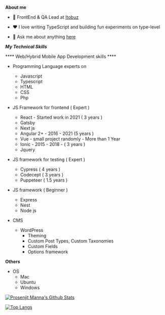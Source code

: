 **About me** 

- 💼 FrontEnd & QA Lead at [Itobuz](https://itobuz.com/)

- ❤️ I love writing TypeScript and building fun experiments on type-level

- 💬 Ask me about anything [here](https://github.com/prosenjit-manna/prosenjit-manna/issues)

***My Technical Skills*** 

**** Web/Hybrid Mobile App Development skills ****
- Programming Language experts on
  - Javascript
  - Typescript
  - HTML
  - CSS
  - Php 
  

- JS Framework for frontend ( Expert ) 
  - React - Started work in 2021 ( 3 years )
  - Gatsby
  - Next js 
  - Angular 2+ - 2016 - 2021 (5 years )
  - Vue - small project randomly - More than 1 Year
  - Ionic - 2015 - 2018 - ( 3 years )
  - Jquery 
 
- JS framework for testing ( Expert )
  - Cypress ( 4 years ) 
  - Codecept ( 3 years )
  - Puppeteer ( 1.5 years )
 
- JS framework ( Beginner )
  - Express 
  - Nest
  - Node js 

- CMS
  - WordPress
    - Theming
    - Custom Post Types, Custom Taxonomies
    - Custom Fields
    - Options framework 

****Others****
- OS
  - Mac
  - Ubuntu
  - Windows 

[![Prosenjit Manna's Github Stats](https://github-readme-stats.vercel.app/api?username=prosenjit-manna)](https://github.com/anuraghazra/github-readme-stats)

[![Top Langs](https://github-readme-stats.vercel.app/api/top-langs/?username=prosenjit-manna)](https://github.com/anuraghazra/github-readme-stats)
